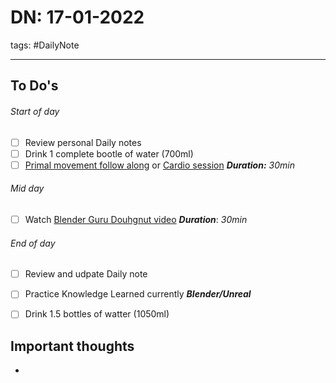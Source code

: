# DN: 17-01-2022 
tags: #DailyNote 

---
## To Do's

###### Start of day
- [ ] Review personal Daily notes
- [ ] Drink 1 complete bootle of water (700ml) 
- [ ] [Primal movement follow along](https://vimeo.com/408178442/6316e856b1) or [Cardio session](https://vimeo.com/341642160/e769e74570)
    ***Duration:*** *30min*

###### Mid day
- [ ] Watch [Blender Guru Douhgnut video](https://www.youtube.com/playlist?list=PLjEaoINr3zgFX8ZsChQVQsuDSjEqdWMAD)
		***Duration***: *30min*

###### End of day
- [ ] Review and udpate Daily note
- [ ] Practice Knowledge Learned currently ***Blender/Unreal***
- [ ] Drink 1.5 bottles of watter (1050ml) 


## Important thoughts
- 
